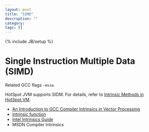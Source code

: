 ```yaml
---
layout: post
title: "SIMD"
description: ""
category: 
tags: []
---
```

{% include JB/setup %}

#  Single Instruction Multiple Data (SIMD)

Related GCC flags `-msse`.

HotSpot JVM supports SIDM. For details, refer to 
[Intrinsic Methods in HotSpot VM](http://www.slideshare.net/RednaxelaFX/green-teajug-hotspotintrinsics02232013).

- [An Introduction to GCC Compiler Intrinsics in Vector Processing](http://www.linuxjournal.com/content/introduction-gcc-compiler-intrinsics-vector-processing)
- [Intrinsic function](https://en.wikipedia.org/wiki/Intrinsic_function)
- [Intel Intrinsics Guide](https://software.intel.com/sites/landingpage/IntrinsicsGuide/)
- MSDN Compiler Intrinsics

